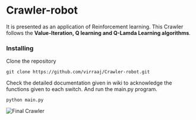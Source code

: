 # Crawler-robot
It is presented as an application of Reinforcement learning. This Crawler follows the **Value-Iteration, Q learning and Q-Lamda Learning algorithms**.
### Installing
Clone the repository
```
git clone https://github.com/virraaj/Crawler-robot.git
```
Check the detailed documentation given in wiki to acknowledge the functions given to each switch. And run the main.py program. 
```
python main.py
```
![Final Crawler](https://raw.githubusercontent.com/wiki/virraaj/Crawler-robot/z_Final.jpeg)
